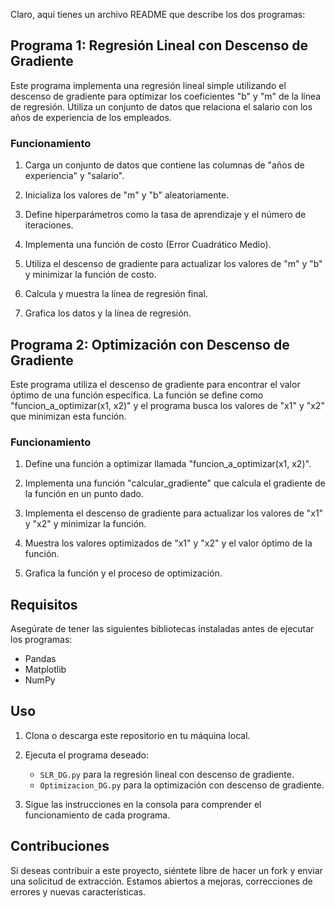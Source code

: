 Claro, aquí tienes un archivo README que describe los dos programas:

## Programa 1: Regresión Lineal con Descenso de Gradiente

Este programa implementa una regresión lineal simple utilizando el descenso de gradiente para optimizar los coeficientes "b" y "m" de la línea de regresión. Utiliza un conjunto de datos que relaciona el salario con los años de experiencia de los empleados.

### Funcionamiento

1. Carga un conjunto de datos que contiene las columnas de "años de experiencia" y "salario".

2. Inicializa los valores de "m" y "b" aleatoriamente.

3. Define hiperparámetros como la tasa de aprendizaje y el número de iteraciones.

4. Implementa una función de costo (Error Cuadrático Medio).

5. Utiliza el descenso de gradiente para actualizar los valores de "m" y "b" y minimizar la función de costo.

6. Calcula y muestra la línea de regresión final.

7. Grafica los datos y la línea de regresión.

## Programa 2: Optimización con Descenso de Gradiente

Este programa utiliza el descenso de gradiente para encontrar el valor óptimo de una función específica. La función se define como "funcion_a_optimizar(x1, x2)" y el programa busca los valores de "x1" y "x2" que minimizan esta función.

### Funcionamiento

1. Define una función a optimizar llamada "funcion_a_optimizar(x1, x2)".

2. Implementa una función "calcular_gradiente" que calcula el gradiente de la función en un punto dado.

3. Implementa el descenso de gradiente para actualizar los valores de "x1" y "x2" y minimizar la función.

4. Muestra los valores optimizados de "x1" y "x2" y el valor óptimo de la función.

5. Grafica la función y el proceso de optimización.

## Requisitos

Asegúrate de tener las siguientes bibliotecas instaladas antes de ejecutar los programas:

- Pandas
- Matplotlib
- NumPy

## Uso

1. Clona o descarga este repositorio en tu máquina local.

2. Ejecuta el programa deseado:
   - `SLR_DG.py` para la regresión lineal con descenso de gradiente.
   - `Optimizacion_DG.py` para la optimización con descenso de gradiente.

3. Sigue las instrucciones en la consola para comprender el funcionamiento de cada programa.

## Contribuciones

Si deseas contribuir a este proyecto, siéntete libre de hacer un fork y enviar una solicitud de extracción. Estamos abiertos a mejoras, correcciones de errores y nuevas características.


